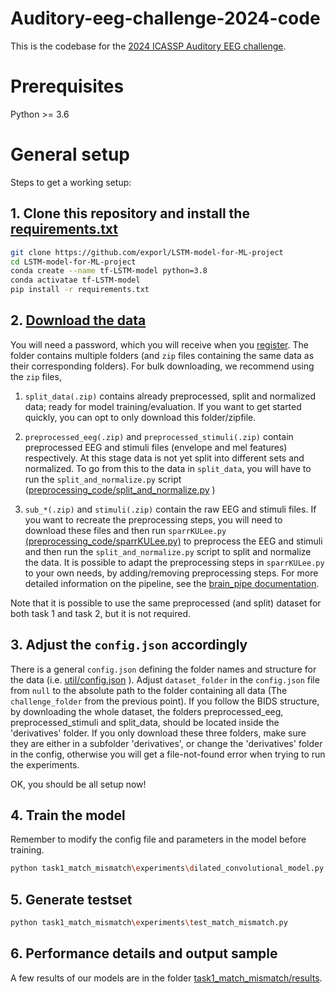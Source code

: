 Auditory-eeg-challenge-2024-code
================================
This is the codebase for the [2024 ICASSP Auditory EEG challenge](https://exporl.github.io/auditory-eeg-challenge-2024).

# Prerequisites

Python >= 3.6

# General setup

Steps to get a working setup:

## 1. Clone this repository and install the [requirements.txt](requirements.txt)
```bash
git clone https://github.com/exporl/LSTM-model-for-ML-project
cd LSTM-model-for-ML-project
conda create --name tf-LSTM-model python=3.8 
conda activatae tf-LSTM-model
pip install -r requirements.txt
```

## 2. [Download the data](https://homes.esat.kuleuven.be/~lbollens/)

You will need a password, which you will receive when you [register](https://exporl.github.io/auditory-eeg-challenge-2024/registration/).
The folder contains multiple folders (and `zip` files containing the same data as their corresponding folders). For bulk downloading, we recommend using the `zip` files, 

   1. `split_data(.zip)` contains already preprocessed, split and normalized data; ready for model training/evaluation. 
If you want to get started quickly, you can opt to only download this folder/zipfile.

   2. `preprocessed_eeg(.zip)` and `preprocessed_stimuli(.zip)` contain preprocessed EEG and stimuli files (envelope and mel features) respectively.
At this stage data is not yet split into different sets and normalized. To go from this to the data in `split_data`, you will have to run the `split_and_normalize.py` script ([preprocessing_code/split_and_normalize.py](./preprocessing_code/split_and_normalize.py) )

   3. `sub_*(.zip)` and `stimuli(.zip)` contain the raw EEG and stimuli files. 
If you want to recreate the preprocessing steps, you will need to download these files and then run `sparrKULee.py` [(preprocessing_code/sparrKULee.py)](./preprocessing_code/sparrKULee.py) to preprocess the EEG and stimuli and then run the `split_and_normalize.py` script to split and normalize the data.
It is possible to adapt the preprocessing steps in `sparrKULee.py` to your own needs, by adding/removing preprocessing steps. For more detailed information on the pipeline, see the [brain_pipe documentation](https://exporl.github.io/brain_pipe/).


Note that it is possible to use the same preprocessed (and split) dataset for both task 1 and task 2, but it is not required.



## 3. Adjust the `config.json` accordingly

There is a general `config.json` defining the folder names and structure for the data (i.e. [util/config.json](./util/config.json) ).
Adjust `dataset_folder` in the `config.json` file from `null` to the absolute path to the folder containing all data (The `challenge_folder` from the previous point). 
If you follow the BIDS structure, by downloading the whole dataset, the folders preprocessed_eeg, preprocessed_stimuli and split_data, should be located inside the 'derivatives' folder. If you only download these three folders, make sure they are either in a subfolder 'derivatives', or change the 'derivatives' folder in the config, otherwise you will get a file-not-found error when trying to run the experiments. 
  

OK, you should be all setup now!

## 4. Train the model 
Remember to modify the config file and parameters in the model before training.

```bash
python task1_match_mismatch\experiments\dilated_convolutional_model.py
```

## 5. Generate testset
```bash
python task1_match_mismatch\experiments\test_match_mismatch.py
```

## 6. Performance details and output sample
A few results of our models are in the folder [task1_match_mismatch/results](https://github.com/eric114610/LSTM-model-for-ML-project/tree/main/task1_match_mismatch/results). 
